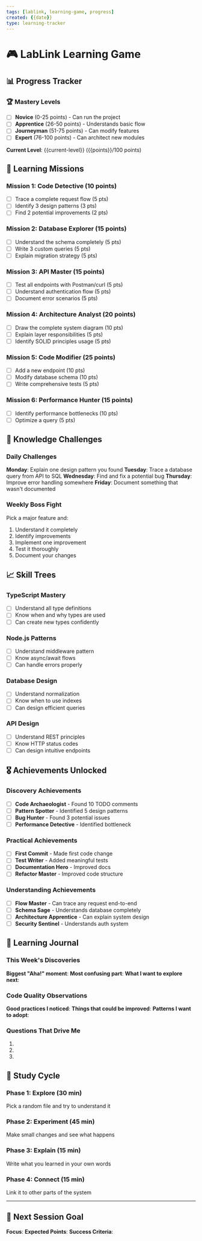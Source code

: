 ```yaml
---
tags: [lablink, learning-game, progress]
created: {{date}}
type: learning-tracker
---
```


# 🎮 LabLink Learning Game

## 📊 Progress Tracker

### 🏆 Mastery Levels
- [ ] **Novice** (0-25 points) - Can run the project
- [ ] **Apprentice** (26-50 points) - Understands basic flow
- [ ] **Journeyman** (51-75 points) - Can modify features
- [ ] **Expert** (76-100 points) - Can architect new modules

**Current Level**: {{current-level}} ({{points}}/100 points)

## 🎯 Learning Missions

### Mission 1: Code Detective (10 points)
- [ ] Trace a complete request flow (5 pts)
- [ ] Identify 3 design patterns (3 pts)
- [ ] Find 2 potential improvements (2 pts)

### Mission 2: Database Explorer (15 points)
- [ ] Understand the schema completely (5 pts)
- [ ] Write 3 custom queries (5 pts)
- [ ] Explain migration strategy (5 pts)

### Mission 3: API Master (15 points)
- [ ] Test all endpoints with Postman/curl (5 pts)
- [ ] Understand authentication flow (5 pts)
- [ ] Document error scenarios (5 pts)

### Mission 4: Architecture Analyst (20 points)
- [ ] Draw the complete system diagram (10 pts)
- [ ] Explain layer responsibilities (5 pts)
- [ ] Identify SOLID principles usage (5 pts)

### Mission 5: Code Modifier (25 points)
- [ ] Add a new endpoint (10 pts)
- [ ] Modify database schema (10 pts)
- [ ] Write comprehensive tests (5 pts)

### Mission 6: Performance Hunter (15 points)
- [ ] Identify performance bottlenecks (10 pts)
- [ ] Optimize a query (5 pts)

## 🧠 Knowledge Challenges

### Daily Challenges
**Monday**: Explain one design pattern you found
**Tuesday**: Trace a database query from API to SQL
**Wednesday**: Find and fix a potential bug
**Thursday**: Improve error handling somewhere
**Friday**: Document something that wasn't documented

### Weekly Boss Fight
Pick a major feature and:
1. Understand it completely
2. Identify improvements
3. Implement one improvement
4. Test it thoroughly
5. Document your changes

## 📈 Skill Trees

### TypeScript Mastery
- [ ] Understand all type definitions
- [ ] Know when and why types are used
- [ ] Can create new types confidently

### Node.js Patterns
- [ ] Understand middleware pattern
- [ ] Know async/await flows
- [ ] Can handle errors properly

### Database Design
- [ ] Understand normalization
- [ ] Know when to use indexes
- [ ] Can design efficient queries

### API Design
- [ ] Understand REST principles
- [ ] Know HTTP status codes
- [ ] Can design intuitive endpoints

## 🎖️ Achievements Unlocked

### Discovery Achievements
- [ ] **Code Archaeologist** - Found 10 TODO comments
- [ ] **Pattern Spotter** - Identified 5 design patterns
- [ ] **Bug Hunter** - Found 3 potential issues
- [ ] **Performance Detective** - Identified bottleneck

### Practical Achievements
- [ ] **First Commit** - Made first code change
- [ ] **Test Writer** - Added meaningful tests
- [ ] **Documentation Hero** - Improved docs
- [ ] **Refactor Master** - Improved code structure

### Understanding Achievements
- [ ] **Flow Master** - Can trace any request end-to-end
- [ ] **Schema Sage** - Understands database completely
- [ ] **Architecture Apprentice** - Can explain system design
- [ ] **Security Sentinel** - Understands auth system

## 📝 Learning Journal

### This Week's Discoveries
**Biggest "Aha!" moment**:
**Most confusing part**:
**What I want to explore next**:

### Code Quality Observations
**Good practices I noticed**:
**Things that could be improved**:
**Patterns I want to adopt**:

### Questions That Drive Me
1.
2.
3.

## 🔄 Study Cycle

### Phase 1: Explore (30 min)
Pick a random file and try to understand it

### Phase 2: Experiment (45 min)
Make small changes and see what happens

### Phase 3: Explain (15 min)
Write what you learned in your own words

### Phase 4: Connect (15 min)
Link it to other parts of the system

---
## 🎯 Next Session Goal
**Focus**:
**Expected Points**:
**Success Criteria**:

